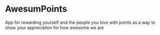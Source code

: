 # AwesumPoints
App for rewarding yourself and the people you love with points as a way to show your appreciation for how awesome we are
